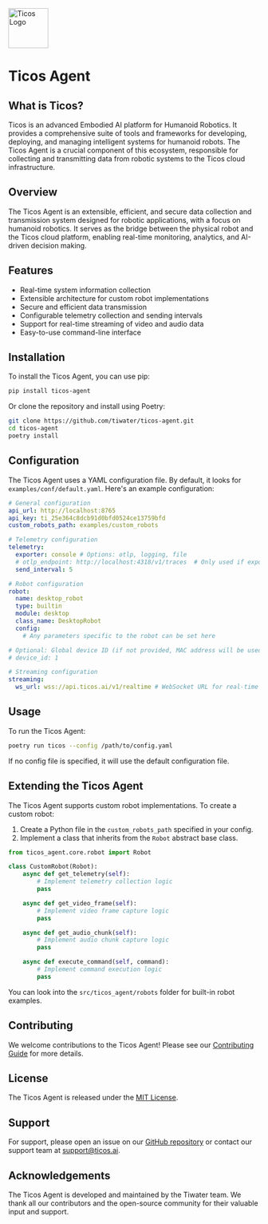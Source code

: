 <img src="https://dash.ticos.ai/logo.svg" alt="Ticos Logo" width="80" height="auto">

# Ticos Agent

## What is Ticos?

Ticos is an advanced Embodied AI platform for Humanoid Robotics. It provides a comprehensive suite of tools and frameworks for developing, deploying, and managing intelligent systems for humanoid robots. The Ticos Agent is a crucial component of this ecosystem, responsible for collecting and transmitting data from robotic systems to the Ticos cloud infrastructure.

## Overview

The Ticos Agent is an extensible, efficient, and secure data collection and transmission system designed for robotic applications, with a focus on humanoid robotics. It serves as the bridge between the physical robot and the Ticos cloud platform, enabling real-time monitoring, analytics, and AI-driven decision making.

## Features

- Real-time system information collection
- Extensible architecture for custom robot implementations
- Secure and efficient data transmission
- Configurable telemetry collection and sending intervals
- Support for real-time streaming of video and audio data
- Easy-to-use command-line interface

## Installation

To install the Ticos Agent, you can use pip:

```bash
pip install ticos-agent
```

Or clone the repository and install using Poetry:

```bash
git clone https://github.com/tiwater/ticos-agent.git
cd ticos-agent
poetry install
```

## Configuration

The Ticos Agent uses a YAML configuration file. By default, it looks for `examples/conf/default.yaml`. Here's an example configuration:

```yaml
# General configuration
api_url: http://localhost:8765
api_key: ti_25e364c8dcb91d0bfd0524ce13759bfd
custom_robots_path: examples/custom_robots

# Telemetry configuration
telemetry:
  exporter: console # Options: otlp, logging, file
  # otlp_endpoint: http://localhost:4318/v1/traces  # Only used if exporter is otlp
  send_interval: 5

# Robot configuration
robot:
  name: desktop_robot
  type: builtin
  module: desktop
  class_name: DesktopRobot
  config:
    # Any parameters specific to the robot can be set here

# Optional: Global device ID (if not provided, MAC address will be used)
# device_id: 1

# Streaming configuration
streaming:
  ws_url: wss://api.ticos.ai/v1/realtime # WebSocket URL for real-time streaming
```

## Usage

To run the Ticos Agent:

```bash
poetry run ticos --config /path/to/config.yaml
```

If no config file is specified, it will use the default configuration file.

## Extending the Ticos Agent

The Ticos Agent supports custom robot implementations. To create a custom robot:

1. Create a Python file in the `custom_robots_path` specified in your config.
2. Implement a class that inherits from the `Robot` abstract base class.

```python
from ticos_agent.core.robot import Robot

class CustomRobot(Robot):
    async def get_telemetry(self):
        # Implement telemetry collection logic
        pass

    async def get_video_frame(self):
        # Implement video frame capture logic
        pass

    async def get_audio_chunk(self):
        # Implement audio chunk capture logic
        pass

    async def execute_command(self, command):
        # Implement command execution logic
        pass
```

You can look into the `src/ticos_agent/robots` folder for built-in robot examples.

## Contributing

We welcome contributions to the Ticos Agent! Please see our [Contributing Guide](CONTRIBUTING.md) for more details.

## License

The Ticos Agent is released under the [MIT License](LICENSE).

## Support

For support, please open an issue on our [GitHub repository](https://github.com/tiwater/ticos-agent) or contact our support team at support@ticos.ai.

## Acknowledgements

The Ticos Agent is developed and maintained by the Tiwater team. We thank all our contributors and the open-source community for their valuable input and support.
